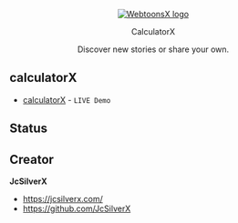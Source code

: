 
<p align="center">
	<a href="https://jcsilverx.github.io/calculator/">
		<picture>
			<source media="(prefers-color-scheme: dark)" srcset="">
			<source media="(prefers-color-scheme: light)" srcset="">
			<img alt="WebtoonsX logo" src="https://user-images.githubusercontent.com/25423296/163456779-a8556205-d0a5-45e2-ac17-42d089e3c3f8.png">
		</picture>
	</a>
</p>

<p align="center">
    CalculatorX
</p>

<p align="center">Discover new stories or share your own.</p>

## calculatorX
- [calculatorX](https://jcsilverx.github.io/calculator/) - ```LIVE Demo```

## Status

## Creator
**JcSilverX**
- <https://jcsilverx.com/>
- <https://github.com/JcSilverX>